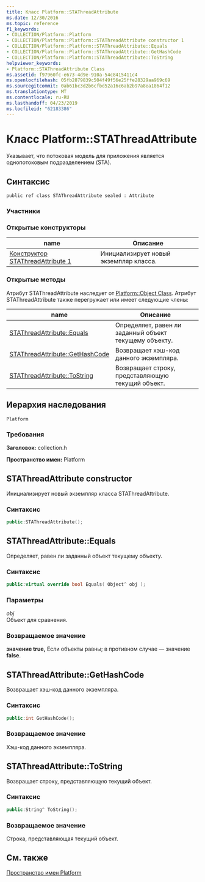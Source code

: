 ```yaml
---
title: Класс Platform::STAThreadAttribute
ms.date: 12/30/2016
ms.topic: reference
f1_keywords:
- COLLECTION/Platform::Platform
- COLLECTION/Platform::Platform::STAThreadAttribute constructor 1
- COLLECTION/Platform::Platform::STAThreadAttribute::Equals
- COLLECTION/Platform::Platform::STAThreadAttribute::GetHashCode
- COLLECTION/Platform::Platform::STAThreadAttribute::ToString
helpviewer_keywords:
- Platform::STAThreadAttribute Class
ms.assetid: f97960fc-e673-4d9e-910a-54c8415411c4
ms.openlocfilehash: 05fb2879839c504f49f56e25ffe28329aa969c69
ms.sourcegitcommit: 0ab61bc3d2b6cfbd52a16c6ab2b97a8ea1864f12
ms.translationtype: MT
ms.contentlocale: ru-RU
ms.lasthandoff: 04/23/2019
ms.locfileid: "62183386"
---
```

# <a name="platformstathreadattribute-class"></a>Класс Platform::STAThreadAttribute

Указывает, что потоковая модель для приложения является однопотоковым подразделением (STA).

## <a name="syntax"></a>Синтаксис

```
public ref class STAThreadAttribute sealed : Attribute
```

### <a name="members"></a>Участники

### <a name="public-constructors"></a>Открытые конструкторы

|name|Описание|
|----------|-----------------|
|[Конструктор STAThreadAttribute 1](#ctor)|Инициализирует новый экземпляр класса.|

### <a name="public-methods"></a>Открытые методы

Атрибут STAThreadAttribute наследует от [Platform::Object Class](../cppcx/platform-object-class.md). Атрибут STAThreadAttribute также перегружает или имеет следующие члены:

|name|Описание|
|----------|-----------------|
|[STAThreadAttribute::Equals](#equals)|Определяет, равен ли заданный объект текущему объекту.|
|[STAThreadAttribute::GetHashCode](#gethashcode)|Возвращает хэш-код данного экземпляра.|
|[STAThreadAttribute::ToString](#tostring)|Возвращает строку, представляющую текущий объект.|

## <a name="inheritance-hierarchy"></a>Иерархия наследования

`Platform`

### <a name="requirements"></a>Требования

**Заголовок:** collection.h

**Пространство имен:** Platform

## <a name="ctor"></a> STAThreadAttribute constructor

Инициализирует новый экземпляр класса STAThreadAttribute.

### <a name="syntax"></a>Синтаксис

```cpp
public:STAThreadAttribute();
```

## <a name="equals"></a> STAThreadAttribute::Equals

Определяет, равен ли заданный объект текущему объекту.

### <a name="syntax"></a>Синтаксис

```cpp
public:virtual override bool Equals( Object^ obj );
```

### <a name="parameters"></a>Параметры

*obj*<br/>
Объект для сравнения.

### <a name="return-value"></a>Возвращаемое значение

**значение true,** Если объекты равны; в противном случае — значение **false**.

## <a name="gethashcode"></a> STAThreadAttribute::GetHashCode

Возвращает хэш-код данного экземпляра.

### <a name="syntax"></a>Синтаксис

```cpp
public:int GetHashCode();
```

### <a name="return-value"></a>Возвращаемое значение

Хэш-код данного экземпляра.

## <a name="tostring"></a> STAThreadAttribute::ToString

Возвращает строку, представляющую текущий объект.

### <a name="syntax"></a>Синтаксис

```cpp
public:String^ ToString();
```

### <a name="return-value"></a>Возвращаемое значение

Строка, представляющая текущий объект.

## <a name="see-also"></a>См. также

[Пространство имен Platform](platform-namespace-c-cx.md)
